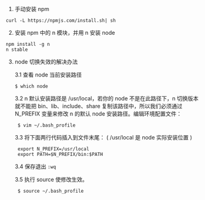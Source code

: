 1. 手动安装 npm

```
curl -L https://npmjs.com/install.sh| sh
```

2. 安装 npm 中的 n 模块，并用 n 安装 node

```
npm install -g n
n stable
```

3. node 切换失效的解决办法

   3.1 查看 node 当前安装路径

   ```
   $ which node
   ```

   3.2 n 默认安装路径是 /usr/local，若你的 node 不是在此路径下，n 切换版本就不能把 bin、lib、include、share 复制该路径中，所以我们必须通过 N_PREFIX 变量来修改 n 的默认 node 安装路径。编辑环境配置文件：

   ```
    $ vim ~/.bash_profile
   ```

   3.3 将下面两行代码插入到文件末尾： ( /usr/local 是 node 实际安装位置 )

   ```
    export N_PREFIX=/usr/local
    export PATH=$N_PREFIX/bin:$PATH
   ```

   3.4 保存退出 `:wq`

   3.5 执行 source 使修改生效。

   ```
    $ source ~/.bash_profile
   ```
